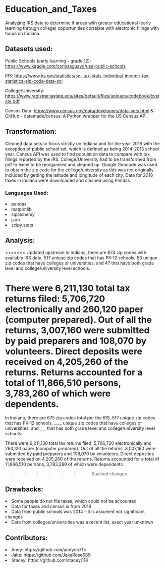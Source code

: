 # Education_and_Taxes
Analyzing IRS data to determine if areas with greater educational (early learning through college) opportunities correlate with electronic filings with focus on Indiana. 

## Datasets used: 

Public Schools (early learning - grade 12): https://www.kaggle.com/carlosaguayo/usa-public-schools

IRS: https://www.irs.gov/statistics/soi-tax-stats-individual-income-tax-statistics-zip-code-data-soi

College/University: https://www.registrar.iastate.edu/sites/default/files/uploads/codebook/bystate.pdf

Census Data: https://www.census.gov/data/developers/data-sets.html & GitHub - datamade/census: A Python wrapper for the US Census API.

## Transformation: 

Cleaned data sets to focus strictly on Indiana and for the year 2018 with the exception of public school set, which is defined as being 2014-2015 school year. Census API was used to find population data to compare with tax filings reported by the IRS. College/University had to be transformed from pdf to excel to be reorganized and cleaned up. Google Geocode was used to obtain the zip code for the college/university as this was not originally included by getting the latitude and longitude of each city. Data for 2018 taxes in Indiana were downloaded and cleaned using Pandas.  

### Languages Used: 
<li>pandas
<li>matplotlib
<li>sqlalchemy
<li>json
<li>scipy.stats

## Analysis: 
<<<<<<< Updated upstream
In Indiana, there are 674 zip codes with available IRS data, 517 unique zip codes that has PK-12 schools, 53 unique zip codes that have colleges or universities, and 47 that have both grade level and college/university level schools. 

There were 6,211,130 total tax returns filed: 5,706,720 electronically and 260,120 paper (computer prepared). Out of all the returns, 3,007,160 were submitted by paid preparers and 108,070 by volunteers. Direct deposits were received on 4,205,260 of the returns. Returns accounted for a total of 11,866,510 persons, 3,783,260 of which were dependents.
=======
In Indiana, there are 675 zip codes total per the IRS, 517 unique zip codes that has PK-12 schools, ____ unique zip codes that have colleges or universities, and ___ that has both grade level and college/university level schools.

There were 6,211,130 total tax returns filed: 5,706,720 electronically and 260,120 paper (computer prepared). Out of all the returns, 3,007,160 were submitted by paid preparers and 108,070 by volunteers. Direct deposites were received on 4,205,260 of the returns. Returns accounted for a total of 11,866,510 persons, 3,783,260 of which were dependents.
>>>>>>> Stashed changes




## Drawbacks:

<li>Some people do not file taxes, which could not be accounted
<li>Data for taxes and census is from 2018
<li>Data from public schools was 2014 – it is assumed not significant changes
<li>Data from colleges/universities was a recent list, exact year unknown

## Contributors:

<li> Andy: https://github.com/andyob715
<li> Jake: https://github.com/JakeRose689
<li> Stacey: https://github.com/staceyj118
